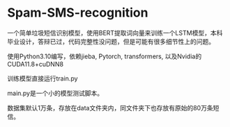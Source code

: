 # Spam-SMS-recognition

一个简单垃圾短信识别模型，使用BERT提取词向量来训练一个LSTM模型，本科毕业设计，答辩已过，代码完整性没问题，但是可能有很多细节性上的问题。

使用Python3.10编写，依赖jieba, Pytorch, transformers, 以及Nvidia的CUDA11.8+cuDNN8

训练模型直接运行train.py

main.py是一个小的模型测试脚本。

数据集默认1万条，存放在data文件夹内，同文件夹下也存放有原始的80万条短信。
